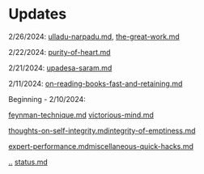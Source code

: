 # Updates

2/26/2024: [ulladu-narpadu.md](../study-notes/philosophy/non-western/indian/hinduism/neo-advaita-vedanta/ramana-mahashri/ulladu-narpadu.md "mention"), [the-great-work.md](../study-notes/philosophy/non-western/indian/hinduism/bhagavad-gita/the-great-work.md "mention")

2/22/2024: [purity-of-heart.md](../study-notes/philosophy/non-western/indian/buddhism/early-buddhism/thanissaro-bhikkhu/purity-of-heart.md "mention")

2/21/2024: [upadesa-saram.md](../study-notes/philosophy/non-western/indian/hinduism/neo-advaita-vedanta/ramana-mahashri/upadesa-saram.md "mention")

2/11/2024: [on-reading-books-fast-and-retaining.md](../study-notes/skills/learning/on-reading-books-fast-and-retaining.md "mention")

Beginning - 2/10/2024:&#x20;

[feynman-technique.md](../study-notes/skills/learning/feynman-technique.md "mention") [victorious-mind.md](../study-notes/skills/memory/victorious-mind.md "mention")

&#x20;[thoughts-on-self-integrity.md](../study-notes/skills/integrity/thoughts-on-self-integrity.md "mention")[integrity-of-emptiness.md](../study-notes/philosophy/non-western/indian/buddhism/early-buddhism/thanissaro-bhikkhu/integrity-of-emptiness.md "mention")&#x20;

[expert-performance.md](../study-notes/skills/learning/deliberate-practice/expert-performance.md "mention")[miscellaneous-quick-hacks.md](../study-notes/skills/productivity/miscellaneous-quick-hacks.md "mention")

[..](../ "mention") [status.md](../my-books/on-what-to-be/status.md "mention")&#x20;

